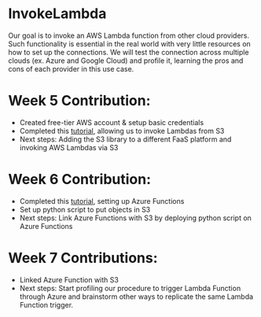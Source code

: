 # InvokeLambda
Our goal is to invoke an AWS Lambda function from other cloud providers. Such functionality is essential in the real world with very little resources on how to set up the connections. We will test the connection across multiple clouds (ex. Azure and Google Cloud) and profile it, learning the pros and cons of each provider in this use case. 

# Week 5 Contribution:
* Created free-tier AWS account & setup basic credentials
* Completed this [tutorial](https://docs.aws.amazon.com/lambda/latest/dg/with-s3.html), allowing us to invoke Lambdas from S3
* Next steps: Adding the S3 library to a different FaaS platform and invoking AWS Lambdas via S3

# Week 6 Contribution:
* Completed this [tutorial](https://docs.microsoft.com/en-us/azure/azure-functions/), setting up Azure Functions
* Set up python script to put objects in S3
* Next steps: Link Azure Functions with S3 by deploying python script on Azure Functions

# Week 7 Contributions:
* Linked Azure Function with S3
* Next steps: Start profiling our procedure to trigger Lambda Function through Azure and brainstorm other ways to replicate the same Lambda Function trigger.
